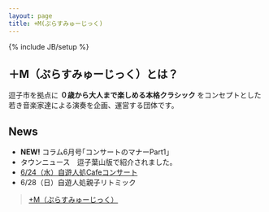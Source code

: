 ```yaml
---
layout: page
title: +M(ぷらすみゅーじっく)
---
```

{% include JB/setup %}

<div id="fb-root"></div>
<script>(function(d, s, id) {
  var js, fjs = d.getElementsByTagName(s)[0];
  if (d.getElementById(id)) return;
  js = d.createElement(s); js.id = id;
  js.src = "//connect.facebook.net/en_US/sdk.js#xfbml=1&version=v2.3";
  fjs.parentNode.insertBefore(js, fjs);
}(document, 'script', 'facebook-jssdk'));</script>

## ＋M（ぷらすみゅーじっく）とは？
逗子市を拠点に __０歳から大人まで楽しめる本格クラシック__ をコンセプトとした若き音楽家達による演奏を企画、運営する団体です。

<div class="lcol">
    <h2 id="news">News</h2>
    <ul id="newslist">
        <li><strong>NEW!</strong> コラム6月号｢コンサートのマナーPart1｣</li>
        <li>タウンニュース　逗子葉山版で紹介されました。</li>
        <li><a href="/jiyu-jin.html#coming-up"> 6/24（水）自遊人処Cafeコンサート </a></li>
        <li>6/28（日）自遊人処親子リトミック</li>
    </ul>
</div>

<div class="fb-page" data-href="https://www.facebook.com/plusmusic.zushi" data-small-header="true" data-adapt-container-width="true" data-hide-cover="true" data-show-facepile="false" data-show-posts="true"><div class="fb-xfbml-parse-ignore"><blockquote cite="https://www.facebook.com/plusmusic.zushi"><a href="https://www.facebook.com/plusmusic.zushi">+M（ぷらすみゅーじっく）</a></blockquote></div></div>